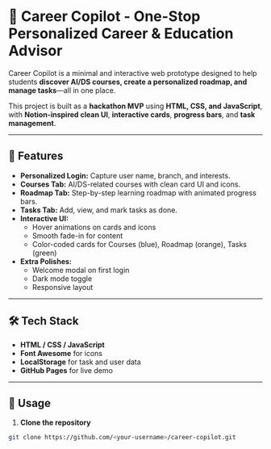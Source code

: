 # 🚀 Career Copilot - One-Stop Personalized Career & Education Advisor

Career Copilot is a minimal and interactive web prototype designed to help students **discover AI/DS courses, create a personalized roadmap, and manage tasks**—all in one place.

This project is built as a **hackathon MVP** using **HTML, CSS, and JavaScript**, with **Notion-inspired clean UI**, **interactive cards**, **progress bars**, and **task management**.

---

## 🔹 Features

- **Personalized Login:** Capture user name, branch, and interests.
- **Courses Tab:** AI/DS-related courses with clean card UI and icons.
- **Roadmap Tab:** Step-by-step learning roadmap with animated progress bars.
- **Tasks Tab:** Add, view, and mark tasks as done.
- **Interactive UI:**
  - Hover animations on cards and icons
  - Smooth fade-in for content
  - Color-coded cards for Courses (blue), Roadmap (orange), Tasks (green)
- **Extra Polishes:**
  - Welcome modal on first login
  - Dark mode toggle
  - Responsive layout

---

## 🛠 Tech Stack

- **HTML / CSS / JavaScript**  
- **Font Awesome** for icons  
- **LocalStorage** for task and user data  
- **GitHub Pages** for live demo

---

## 🚀 Usage

1. **Clone the repository**
```bash
git clone https://github.com/<your-username>/career-copilot.git

